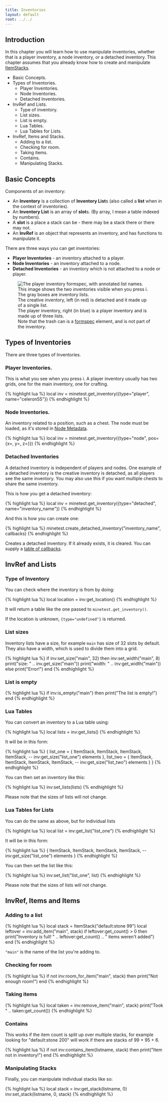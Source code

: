 ```yaml
---
title: Inventories
layout: default
root: ../../
---
```


## Introduction

In this chapter you will learn how to use manipulate inventories, whether that
is a player inventory, a node inventory, or a detached inventory.
This chapter assumes that you already know how to create and manipulate
[ItemStacks](itemstacks.html).

* Basic Concepts.
* Types of Inventories.
    * Player Inventories.
    * Node Inventories.
    * Detached Inventories.
* InvRef and Lists.
    * Type of inventory.
    * List sizes.
    * List is empty.
    * Lua Tables.
    * Lua Tables for Lists.
* InvRef, Items and Stacks.
    * Adding to a list.
    * Checking for room.
    * Taking items.
    * Contains.
    * Manipulating Stacks.

## Basic Concepts

Components of an inventory:

* An **Inventory** is a collection of **Inventory List**s (also called a **list** when in the context of inventories).
* An **Inventory List** is an array of **slot**s. (By array, I mean a table indexed by numbers).
* A **slot** is a place a stack can be - there may be a stack there or there may not.
* An **InvRef** is an object that represents an inventory, and has functions to manipulate it.

There are three ways you can get inventories:

* **Player Inventories** - an inventory attached to a player.
* **Node Inventories** - an inventory attached to a node.
* **Detached Inventories** - an inventory which is not attached to a node or player.

<figure>
    <img src="{{ page.root }}/static/inventories_lists.png" alt="The player inventory formspec, with annotated list names.">
    <figcaption>
        This image shows the two inventories visible when you press i.
        The gray boxes are inventory lists.<br />
        The creative inventory, left (in red) is detached and it made up of a
        single list.<br />
        The player inventory, right (in blue) is a player inventory
        and is made up of three lists.<br />
        Note that the trash can is a <a href="formspecs.html">formspec</a>
        element, and is not part of the inventory.
    </figcaption>
</figure>


## Types of Inventories

There are three types of Inventories.

### Player Inventories.

This is what you see when you press i.
A player inventory usually has two grids, one for the main inventory, one for crafting.

{% highlight lua %}
local inv = minetest.get_inventory({type="player", name="celeron55"})
{% endhighlight %}

### Node Inventories.

An inventory related to a position, such as a chest.
The node must be loaded, as it's stored in [Node Metadata](node_metadata.html).

{% highlight lua %}
local inv = minetest.get_inventory({type="node", pos={x=, y=, z=}})
{% endhighlight %}

### Detached Inventories

A detached inventory is independent of players and nodes.
One example of a detached inventory is the creative inventory is detached,
as all players see the same inventory.
You may also use this if you want multiple chests to share the same inventory.

This is how you get a detached inventory:

{% highlight lua %}
local inv = minetest.get_inventory({type="detached", name="inventory_name"})
{% endhighlight %}

And this is how you can create one:

{% highlight lua %}
minetest.create_detached_inventory("inventory_name", callbacks)
{% endhighlight %}

Creates a detached inventory. If it already exists, it is cleared.
You can supply a [table of callbacks](../lua_api.html#detached-inventory-callbacks).

## InvRef and Lists

### Type of Inventory

You can check where the inventory is from by doing:

{% highlight lua %}
local location = inv:get_location()
{% endhighlight %}

It will return a table like the one passed to `minetest.get_inventory()`.

If the location is unknown, `{type="undefined"}` is returned.

### List sizes

Inventory lists have a size, for example `main` has size of 32 slots by default.
They also have a width, which is used to divide them into a grid.

{% highlight lua %}
if inv:set_size("main", 32) then
    inv:set_width("main", 8)
    print("size:  " .. inv.get_size("main"))
    print("width: " .. inv:get_width("main"))
else
    print("Error!")
end
{% endhighlight %}

<!--The width and height of an inventory in a [formspec](formspecs.html) is
determined by the formspec element, not by the inventory. By that I mean
a list doesn't have a width or height, only the maximum number of stacks/slots.-->

### List is empty

{% highlight lua %}
if inv:is_empty("main") then
    print("The list is empty!")
end
{% endhighlight %}

### Lua Tables

You can convert an inventory to a Lua table using:

{% highlight lua %}
local lists = inv:get_lists()
{% endhighlight %}

It will be in this form:

{% highlight lua %}
{
    list_one = {
        ItemStack,
        ItemStack,
        ItemStack,
        ItemStack,
        -- inv:get_size("list_one") elements
    },
    list_two = {
        ItemStack,
        ItemStack,
        ItemStack,
        ItemStack,
        -- inv:get_size("list_two") elements
    }
}
{% endhighlight %}

You can then set an inventory like this:

{% highlight lua %}
inv:set_lists(lists)
{% endhighlight %}

Please note that the sizes of lists will not change.

### Lua Tables for Lists

You can do the same as above, but for individual lists

{% highlight lua %}
local list = inv:get_list("list_one")
{% endhighlight %}

It will be in this form:

{% highlight lua %}
{
    ItemStack,
    ItemStack,
    ItemStack,
    ItemStack,
    -- inv:get_size("list_one") elements
}
{% endhighlight %}

You can then set the list like this:

{% highlight lua %}
inv:set_list("list_one", list)
{% endhighlight %}

Please note that the sizes of lists will not change.

## InvRef, Items and Items

### Adding to a list

{% highlight lua %}
local stack = ItemStack("default:stone 99")
local leftover = inv:add_item("main", stack)
if leftover:get_count() > 0 then
    print("Inventory is full! " .. leftover:get_count() .. " items weren't added")
end
{% endhighlight %}

`"main"` is the name of the list you're adding to.

### Checking for room

{% highlight lua %}
if not inv:room_for_item("main", stack) then
    print("Not enough room!")
end
{% endhighlight %}

### Taking items

{% highlight lua %}
local taken = inv:remove_item("main", stack)
print("Took " .. taken:get_count())
{% endhighlight %}

### Contains

This works if the item count is split up over multiple stacks,
for example looking for "default:stone 200" will work if there
are stacks of 99 + 95 + 6.

{% highlight lua %}
if not inv:contains_item(listname, stack) then
    print("Item not in inventory!")
end
{% endhighlight %}

### Manipulating Stacks

Finally, you can manipulate individual stacks like so:


{% highlight lua %}
local stack = inv:get_stack(listname, 0)
inv:set_stack(listname, 0, stack)
{% endhighlight %}
